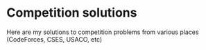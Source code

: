 # Competition solutions
Here are my solutions to competition problems from various places (CodeForces, CSES, USACO, etc)

